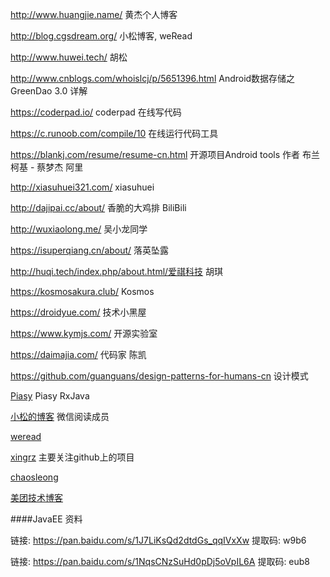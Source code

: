 http://www.huangjie.name/  黄杰个人博客

http://blog.cgsdream.org/ 小松博客, weRead

http://www.huwei.tech/  胡松 

http://www.cnblogs.com/whoislcj/p/5651396.html Android数据存储之GreenDao 3.0 详解

https://coderpad.io/  coderpad 在线写代码

https://c.runoob.com/compile/10  在线运行代码工具

https://blankj.com/resume/resume-cn.html 开源项目Android tools 作者 布兰柯基 - 蔡梦杰 阿里

http://xiasuhuei321.com/ xiasuhuei

http://dajipai.cc/about/ 香脆的大鸡排 BiliBili

http://wuxiaolong.me/ 吴小龙同学

https://isuperqiang.cn/about/ 落英坠露

http://huqi.tech/index.php/about.html/爱祺科技 胡琪

https://kosmosakura.club/ Kosmos

https://droidyue.com/ 技术小黑屋

https://www.kymjs.com/ 开源实验室

https://daimajia.com/ 代码家 陈凯

https://github.com/guanguans/design-patterns-for-humans-cn  设计模式


[Piasy](https://blog.piasy.com/index.html) Piasy RxJava

[小松的博客](http://blog.cgsdream.org) 微信阅读成员

[weread](https://wereadteam.github.io/)

[xingrz](https://xingrz.me/) 主要关注github上的项目

[chaosleong](http://chaosleong.github.io/)

[美团技术博客](https://tech.meituan.com)



####JavaEE 资料

链接: https://pan.baidu.com/s/1J7LiKsQd2dtdGs_qqIVxXw 提取码: w9b6

链接: https://pan.baidu.com/s/1NqsCNzSuHd0pDj5oVpIL6A 提取码: eub8

